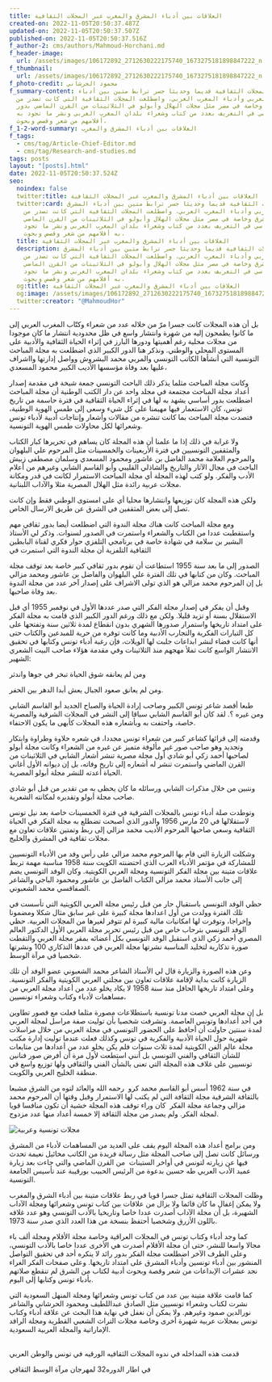```yaml
---
title: العلاقات بين أدباء المشرق والمغرب عبر المجلات الثقافية
created-on: 2022-11-05T20:50:37.487Z
updated-on: 2022-11-05T20:50:37.507Z
published-on: 2022-11-05T20:50:37.516Z
f_author-2: cms/authors/Mahmoud-Horchani.md
f_header-image:
  url: /assets/images/106172892_2712630222175740_1673275181898847222_n.jpeg
f_thumbnail:
  url: /assets/images/106172892_2712630222175740_1673275181898847222_n.jpeg
f_photo-credit: محمود الحرشاني
f_summary-content: مثلت المجلات الثقافية قديما وحديثا جسر ترابط متين بين أدباء
  المشرق العربي وأدباء المغرب العربي، واضطلعت المجلات الثقافية التي كانت تصدر من
  المشرق وخاصة في مصر مثل مجلات الهلال وأبولو في الثلاثينات من القرن الماضي بدور
  أساسي في التعريف بعدد من كتاب وشعراء بلدان المغرب العربي ونشر ما تجود به
  أقلامهم من شعر وقصص وبحوث،
f_1-2-word-summary: العلاقات بين أدباء المشرق والمغرب
f_tags:
  - cms/tag/Article-Chief-Editor.md
  - cms/tag/Research-and-studies.md
tags: posts
layout: "[posts].html"
date: 2022-11-05T20:50:37.524Z
seo:
  noindex: false
  twitter:title: العلاقات بين أدباء المشرق والمغرب عبر المجلات الثقافية
  twitter:card: مثلت المجلات الثقافية قديما وحديثا جسر ترابط متين بين أدباء المشرق
    العربي وأدباء المغرب العربي، واضطلعت المجلات الثقافية التي كانت تصدر من
    المشرق وخاصة في مصر مثل مجلات الهلال وأبولو في الثلاثينات من القرن الماضي
    بدور أساسي في التعريف بعدد من كتاب وشعراء بلدان المغرب العربي ونشر ما تجود
    به أقلامهم من شعر وقصص وبحوث،
  title: العلاقات بين أدباء المشرق والمغرب عبر المجلات الثقافية
  description: مثلت المجلات الثقافية قديما وحديثا جسر ترابط متين بين أدباء المشرق
    العربي وأدباء المغرب العربي، واضطلعت المجلات الثقافية التي كانت تصدر من
    المشرق وخاصة في مصر مثل مجلات الهلال وأبولو في الثلاثينات من القرن الماضي
    بدور أساسي في التعريف بعدد من كتاب وشعراء بلدان المغرب العربي ونشر ما تجود
    به أقلامهم من شعر وقصص وبحوث،
  og:title: العلاقات بين أدباء المشرق والمغرب عبر المجلات الثقافية
  og:image: /assets/images/106172892_2712630222175740_1673275181898847222_n.jpeg
  twitter:creator: "@MahmoudHor"
---
```

 بل أن هذه المجلات كانت جسرا مرّ من خلاله عدد من شعراء وكتّاب المغرب العربي إلى ما كانوا يطمحون إليه من شهرة وانتشار واسع في ظل محدودية انتشار ما كان موجودا من مجلات محلية رغم أهميتها ودورها البارز في إثراء الحياة الثقافية والأدبية على المستوى المحلي والوطني. ونذكر هنا الدور الكبير الذي اضطلعت به مجلة المباحث التونسية التي أنشأها الكاتب التونسي والمربي محمد البشروش وواصل إدارتها وااشراف عليها بعد وفاة مؤسسها الأديب الكبير محمود المسعدي،

 وكانت مجلة المباحث مثلما يذكر ذلك الباحث التونسي جمعة شيخة في مقدمة إصدار أعداد مجلة المباحث مجتمعة في مجلد واحد عن دار الكتب الوطنية أن مجلة المباحث اضطلعت بدور أساسي يشهد به لها في إثراء الحياة الثقافية في فترة حاسمة من تاريخ تونس، كان الاستعمار فيها مهيمنا على كل شيء وسعى إلى طمس الهوية الوطنية، فتصدت مجلة المباحث بما كانت تنشره من مقالات وأشعار وإنتاجات أدبية لأدباء تونس وشعرائها لكل محاولات طمس الهوية التونسية.

 ولا غرابة في ذلك إذا ما علمنا أن هذه المجلة كان يساهم في تحريرها كبار الكتاب والمثقفين التونسيين في فترة الأربعينات والخمسينات مثل المرحوم علي البلهوان والمرحوم العلامة محمد الفاضل بن عاشور ومحمود المسعدي وسلمان مصطفى زبيش الباحث في مجال الآثار والتاريخ والشاذلي القليبي وأبو القاسم الشابي وغيرهم من أعلام الأدب والفكر. ولو كتب لهذه المجلة أي مجلة المباحث الاستمرار لكانت في قدر ومكانة مجلات عربية رائدة مثل الهلال المصرية مثلا والآداب اللبنانية.

ولكن هذه المجلة كان توزيعها وانتشارها محليا أي على امستوى الوطني فقط وإن كانت تصل إلى بعض المثقفين في الشرق عن طريق الارسال الخاص. 

ومع مجلة المباحث كانت هناك مجلة الندوة التي اضطلعت أيضا بدور ثقافي مهم واستقطبت عددا من الكتاب والشعراء واستمرت في الصدور لسنوات. وذكر لي الأستاذ البشير بن سلامة في شهادة خاصة في برنامجي التلفزي حوار فكري لقناة البابطين الثقافية التلفزية أن مجلة الندوة التي استمرت في 

الصدور إلى ما بعد سنة 1955 استطاعت أن تقوم بدور ثقافي كبير خاصة بعد توقف مجلة المباحث. وكان من كتابها في تلك الفترة علي البلهوان والفاضل بن عاشور ومحمد مزالي بل إن المرحوم محمد مزالي هو الذي تولى الاشراف على إصدار آخر عدد من مجلة الندوة بعد وفاة صاحبها. 

وقبل أن يفكر في إصدار مجلة الفكر التي صدر عددها الأول في نوفمبر 1955 أي قبل الاستقلال بسنة أو تزيد قليلا. ولكن مع ذلك ورغم الدور الكبير الذي قامت به مجلة الفكر على امتداد تاريخها واستمرار صدورها الشهري بدون انقطاع لمدة ثلاثين سنة وتفتحها على كل التيارات الفكرية والتجارب الأدبية وما كانت توفره من حرية للمبدعين والكتاب حتى أنها كانت فضاء لنشر ابداعات جلبت لها الويلات، فإن رغبة أدباء تونس وكتابها في تحقيق الانتشار الواسع كانت تملأ مهجهم منذ الثلاثينات وفي مقدمة هؤلاء صاحب البيت الشعري الشهير: 

ومن لم يعانقه شوق الحياة تبخر في جوها واندثر

ومن لم يعانق صعود الجبال يعش أبدا الدهر بين الحفر.

طبعا أقصد شاعر تونس الكبير وصاحب إرادة الحياة والصباح الجديد أبو القاسم الشابي ومن غيره ؟. لقد كان أبو القاسم الشابي سباقا إلى النشر في المجلات الشرقية والمصرية خاصة، واحتفت به وبأشعاره هذه المجلات كأبهى ما يكون الاحتفاء. 

وقدمته إلى قرائها كشاعر كبير من شعراء تونس مجددا، في شعره حلاوة وطراوة وابتكار وتجديد وهو صاحب صور غير مألوفة متميز عن غيره من الشعراء وكانت مجلة أبولو لصاحبها أحمد زكي أبو شادي أول مجلة مصرية تنشر أشعار الشابي في الثلاثينات من القرن الماضي واستمرت تنشر له أشعاره إلى تاريخ وفاته، بل إن ديوانه الأول أغاني الحياة أعدته للنشر مجلة أبولو المصرية.

 ونتبين من خلال مذكرات الشابي ورسائله ما كان يحظى به من تقدير من قبل أبو شادي صاحب مجلة أبولو وتقديره لمكانته الشعرية.

وتوطدت صلة أدباء تونس بالمجلات الشرقية في فترة الخمسينات خاصة بعد نيل تونس لاستقلالها في 20 مارس 1956 والدور الذي أصبحت تضطلع به مجلة الفكر في الحياة الثقافية وسعي صاحبها المرحوم الأديب محمد مزالي إلى ربط وتمتين علاقات تعاون مع مجلات ثقافية في المشرق والخليج.

وشكلت الزيارة التي قام بها المرحوم محمد مزالي على رأس وفد من الأدباء التونسيين للمشاركة في مؤتمر الأدباء العرب الذي احتضنته الكويت سنة 1958 مناسبة مهمة تربط علاقات متينة بين مجلة الفكر التونسية ومجلة العربي الكويتية. وكان الوفد التونسي يضم إلى جانب الأستاذ محمد مزالي الكتاب الفاضل بن عاشور ومحمود الباجي والشاعر الصفاقسي محمد الشعبوني. 

حظي الوفد التونسي باستقبال حار من قبل رئيس مجلة العربي الكويتية التي تأسست في تلك الفترة وولدت من أول اعدادها مجلة كبيرة على غير سابق مثال شكلا ومضمونا وإخراجا، وتوفرت لها امكانيات مالية كبيرة لم تتوفر لغيرها من المجلات العربية. حظي الوفد التونسي بترحاب خاص من قبل رئيس تحرير مجلة العربي الأول الدكتور العالم المصري أحمد زكي الذي استقبل الوفد التونسي بكل أعضائه بمقر مجلة العربي والتقطت صورة تذكارية لتخليد المناسبة نشرتها مجلة العربي في عددها التذكاري 100 ونشرتها شخصيا في مرآة الوسط. 

وعن هذه الصورة والزيارة قال لي الأستاذ الشاعر محمد الشعبوني عضو الوفد أن تلك الزيارة كانت بداية لإقامة علاقات تعاون بين مجلتي العربي الكويتية والفكر التونسية. وعلى امتداد تاريخها الحافل منذ سنة 1958 لا يكاد يخلو عدد من أعداد مجلة العربي من مساهمات لأدباء وكتاب وشعراء تونسيين، 

بل إن مجلة العربي خصت مدنا تونسية باستطلاعات مصورة مثلما فعلت مع قصور تطاوين في أحد أعدادها وتونس العاصمة. وتشرفت شخصيا بأن توليت صفة مراسل لمجلة العربي لمدة سنتين حاولت أن أحافظ على الحضور التونسي في مجلة العربي من خلال مراسلات شهرية حول الحياة الأدبية والفكرية في تونس وكذلك فعلت عندما توليت إدارة مكتب مجلة عالم الفن الكويتية لمدة ثلاث سنوات فلم يكن يخلو عدد من أعدادها من متابعات للشأن الثقافي والفني التونسي بل أنني استطعت لأول مرة أن أفرض صور فنانين تونسيين على غلاف هذه المجلة التي تعنى بالشأن الفني والثقافي ولها توزيع واسع في منطقة الخليج العربي والكويت.

في سنة 1962 أسس أبو القاسم محمد كرو  رحمه الله والعائد لتوه من الشرق مشبعا بالثقافة الشرقية مجلة الثقافة التي لم يكتب لها الاستمرار وقبل وقتها أن المرحوم محمد مزالي وجماعة مجلة الفكر  كان وراء توقف هذه المجلة خشية أن تكون منافسا قويا لمجلة الفكر. ولم يصدر من مجلة الثقافة إلا خمسة أعداد منها عدد مزدوج.

![مجلات تونسية وعربية](/assets/images/livres-recus.jpeg "مجلات تونسية وعربية")

ومن برامج أعداد هذه المجلة اليوم يقف على العديد من المساهمات لأدباء من المشرق ورسائل كانت تصل إلى صاحب المجلة مثل رسالة فريدة من الكاتب مخائيل نعيمة تحدث فيها عن زيارته لتونس في أواخر الستينات  من القرن الماضي والتي جاءت بعد زيارة عميد الأدب العربي طه حسين بدعوة من الرئيس الحبيب بورقيبة عند تأسيس الجامعة التونسية.

وظلت المجلات الثقافية تمثل جسرا قويا في ربط علاقات متينة بين أدباء الشرق والمغرب ولا يمكن إغفال ما كان قائما ولا يزال من علاقات بين كتاب تونس وشعرائها ومجلة الآداب الشهيرة، بل أن مجلة الآداب أصدرت عددا خاصا وتاريخيا بالأدب التونسي وهو عدد غلافه باللون الأزرق وشخصيا أحتفظ بنسخة من هذا العدد الذي صدر سنة 1973. 

كما وجد أدباء وكتاب تونس في المجلات العراقية وخاصة مجلة الأقلام ومجلة ألف باء مجالا واسعا للنشر، حتى أن مجلة الأقلام أصدرت هي الأخرى عددا خاصا بالأدب التونسي، وعلى الطرف الآخر اضطلعت مجلة الفكر بدور رائد لا ينكره أحد في تحقيق التواصل المنشور بين أدباء تونسين وأدباء المشرق على امتداد تاريخها. وعلى صفحات الفكر الغراء نجد عشرات الإبداعات من شعر وقصة وبحوث أدبية لكتاب من الشرق لم تنقطع صلاتهم بأدباء تونس وكتابها إلى اليوم.

كما قامت علاقة متينة بين عدد من كتاب تونس وشعرائها ومجلة المنهل السعودية التي نشرت لكتاب وشعراء تونسيين مثل الصادق عبداللطيف ومحمود الحرشاني والشاعر نورالدين صمود وغيرهم. ولا يمكن أن نغفل في نهاية هذا البحث عن علاقة أدباء وكتاب تونس بمجلات عربية شهيرة أخرى وخاصة مجلات التراث الشعبي القطرية ومجلة الرافد الإماراتية والمجلة العربية السعودية.

\
قدمت هذه المداخله في ندوه المجلات الثقافيه الورقيه في تونس والوطن العربي

في اطار الدوره32 لمهرجان مرآة الوسط الثقافي